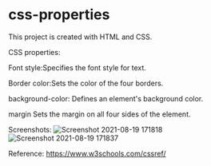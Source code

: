 # css-properties
This project is created with HTML and CSS.

CSS properties:

Font style:Specifies the font style for text.

Border color:Sets the color of the four borders.

background-color:	Defines an element's background color.

margin	Sets the margin on all four sides of the element.

Screenshots:
![Screenshot 2021-08-19 171818](https://user-images.githubusercontent.com/88819472/130063691-d0a6feb5-b3a8-4e24-b621-04ecee76ebe0.png)
![Screenshot 2021-08-19 171837](https://user-images.githubusercontent.com/88819472/130063718-a9bdfb50-75b8-4d03-9e21-444ad0198e9c.png)

Reference:
<a herf="https://www.w3schools.com/cssref/">https://www.w3schools.com/cssref/</a>

